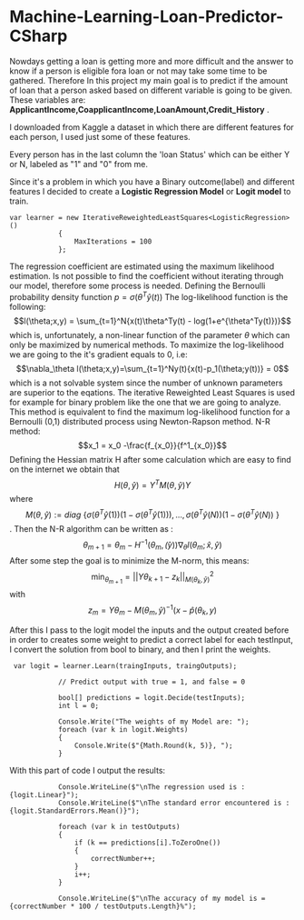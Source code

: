 # Machine-Learning-Loan-Predictor-CSharp
Nowdays getting a loan is getting more and more difficult and the answer to know if a person is eligible fora
loan or not may take some time to be gathered.
Therefore In this project my main goal is to predict if the amount of loan that a person asked based on
different variable is going to be given.
These variables are: 
**ApplicantIncome,CoapplicantIncome,LoanAmount,Credit_History** .

I downloaded from Kaggle a dataset in which there are different features for each person, I used just some of these features.

Every person has in the last column the 'loan Status' which can be either Y or N, labeled as "1" and "0" from me.

Since it's a problem in which you have a Binary outcome(label) and different features I decided to create a **Logistic Regression Model** or **Logit model** to train.
```
var learner = new IterativeReweightedLeastSquares<LogisticRegression>()
            {
                MaxIterations = 100
            };
```
The regression coefficient are estimated using the maximum likelihood estimation. Is not possible to find the coefficient without iterating through our model, therefore some process is needed.
Defining the Bernoulli probability density function $p =\sigma(\theta^T\hat{y}(t))$
The log-likelihood function is the following:
$$l(\theta;x,y) = \sum_{t=1}^N{x(t)\theta^Ty(t) - log(1+e^{\theta^Ty(t)})}$$ which is, unfortunately, a non-linear function of the parameter $\theta$ which can only be maximized by numerical methods. To maximize the log-likelihood we are going to the it's gradient equals to 0, i.e:
$$\nabla_\theta l(\theta;x,y)=\sum_{t=1}^Ny(t){x(t)-p_1(\theta;y(t))} = 0$$ which is a not solvable system since the number of unknown parameters are superior to the eqations.
The iterative Reweighted Least Squares is used for example for binary problem like the one that we are going to analyze.
This method is equivalent to find the maximum log-likelihood function for a Bernoulli (0,1) distributed process using Newton-Rapson method.
N-R method:
$$x_1 = x_0 -\frac{f_{x_0}}{f^1_{x_0}}$$
Defining the Hessian matrix H after some calculation which are easy to find on the internet we obtain that $$H(\theta,\hat{y}) = Y^TM(\theta,\hat{y})Y$$ where $$M(\theta,\hat{y}) := diag\text{ \{ }{\sigma(\theta^T\hat{y}(1))(1-\sigma(\theta^T\hat{y}(1))}),...,\sigma(\theta^T\hat{y}(N))(1-\sigma(\theta^T\hat{y}(N))\text{ \} }$$.
Then the N-R algorithm can be written as : $$\theta_{m+1} = \theta_m-H^{-1}(\theta_m,\hat(y))\nabla_\theta l(\theta_m;\hat{x},\hat{y})$$
After some step the goal is to minimize the M-norm, this means: $$\min_{\theta_{m+1}}=||Y\theta_{k+1} - z_k||^2_{M(\theta_k,\hat{y})}$$ with $$z_m = Y\theta_m -M(\theta_m,\hat{y})^{-1}(x-\hat{p}(\theta_k,y)$$


After this I pass to the logit model the inputs and the output created before in order to creates some weight to predict a correct label for each testInput, I convert the solution from bool to binary, and then I print the weights.
```
 var logit = learner.Learn(traingInputs, traingOutputs);

            // Predict output with true = 1, and false = 0

            bool[] predictions = logit.Decide(testInputs);
            int l = 0;
            
            Console.Write("The weights of my Model are: ");
            foreach (var k in logit.Weights)
            {
                Console.Write($"{Math.Round(k, 5)}, ");
            }
```
With this part of code I output the results:
```
            Console.WriteLine($"\nThe regression used is : {logit.Linear}");
            Console.WriteLine($"\nThe standard error encountered is : {logit.StandardErrors.Mean()}");

            foreach (var k in testOutputs)
            {
                if (k == predictions[i].ToZeroOne())
                {
                    correctNumber++;
                }
                i++;
            }

            Console.WriteLine($"\nThe accuracy of my model is = {correctNumber * 100 / testOutputs.Length}%");
```

